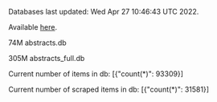 Databases last updated: Wed Apr 27 10:46:43 UTC 2022. 

Available [here](https://github.com/cbeauhilton/ash-db/releases).


74M	abstracts.db

305M	abstracts_full.db

Current number of items in db:
[{"count(*)": 93309}]

Current number of scraped items in db:
[{"count(*)": 31581}]
